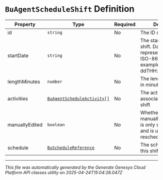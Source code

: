 # `BuAgentScheduleShift` Definition

| Property | Type | Required | Description |
|----------|------|----------|-------------|
| id | `string` | No | The ID of the shift |
| startDate | `string` | No | The start date of this shift. Date time is represented as an ISO-8601 string. For example: yyyy-MM-ddTHH:mm:ss[.mmm]Z |
| lengthMinutes | `number` | No | The length of this shift in minutes |
| activities | [`BuAgentScheduleActivity[]`](buagentscheduleactivity-definition.md) | No | The activities associated with this shift |
| manuallyEdited | `boolean` | No | Whether this shift was manually edited. This is only set by clients and is used for rescheduling |
| schedule | [`BuScheduleReference`](buschedulereference-definition.md) | No | The schedule to which this shift belongs |

---

*This file was automatically generated by the Generate Genesys Cloud Platform API classes utility on 2025-04-24T15:04:26.047Z*